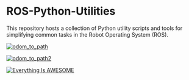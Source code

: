 # ROS-Python-Utilities
This repository hosts a collection of Python utility scripts and tools for simplifying common tasks in the Robot Operating System (ROS). 

[![odom_to_path](https://img.youtube.com/vi/4Y9ndViLJgQ/0.jpg)](https://www.youtube.com/watch?v=4Y9ndViLJgQ)


[![odom_to_path2](https://i.stack.imgur.com/q3ceS.png)](https://www.youtube.com/watch?v=4Y9ndViLJgQ)


[![Everything Is AWESOME](https://i.stack.imgur.com/q3ceS.png)](https://youtu.be/StTqXEQ2l-Y?t=35s "Everything Is AWESOME")

